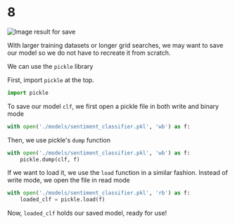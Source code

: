 # 8

![Image result for save](https://live.staticflickr.com/2926/32943607993_9f1dfcd949_b.jpg)

With larger training datasets or longer grid searches, we may want to save our model so we do not have to recreate it from scratch.

We can use the `pickle` library

First, import `pickle` at the top.

```python
import pickle
```

To save our model `clf`, we first open a pickle file in both write and binary mode

```python
with open('./models/sentiment_classifier.pkl', 'wb') as f:
```

Then, we use pickle's `dump` function

```python
with open('./models/sentiment_classifier.pkl', 'wb') as f:
    pickle.dump(clf, f)
```

If we want to load it, we use the `load` function in a similar fashion. Instead of write mode, we open the file in read mode

```python
with open('./models/sentiment_classifier.pkl', 'rb') as f:
    loaded_clf = pickle.load(f)
```

Now, `loaded_clf` holds our saved model, ready for use!

